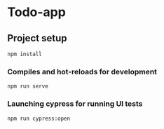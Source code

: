 # Todo-app

## Project setup
```
npm install
```

### Compiles and hot-reloads for development
```
npm run serve
```


### Launching cypress for running UI tests
```
npm run cypress:open
```


